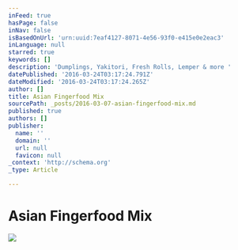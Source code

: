 ```yaml
---
inFeed: true
hasPage: false
inNav: false
isBasedOnUrl: 'urn:uuid:7eaf4127-8071-4e56-93f0-e415e0e2eac3'
inLanguage: null
starred: true
keywords: []
description: 'Dumplings, Yakitori, Fresh Rolls, Lemper & more '
datePublished: '2016-03-24T03:17:24.791Z'
dateModified: '2016-03-24T03:17:24.265Z'
author: []
title: Asian Fingerfood Mix
sourcePath: _posts/2016-03-07-asian-fingerfood-mix.md
published: true
authors: []
publisher:
  name: ''
  domain: ''
  url: null
  favicon: null
_context: 'http://schema.org'
_type: Article

---
```

# Asian Fingerfood Mix
![](https://the-grid-user-content.s3-us-west-2.amazonaws.com/e163d909-2257-42ee-9fdf-469316fae3f2.png)
